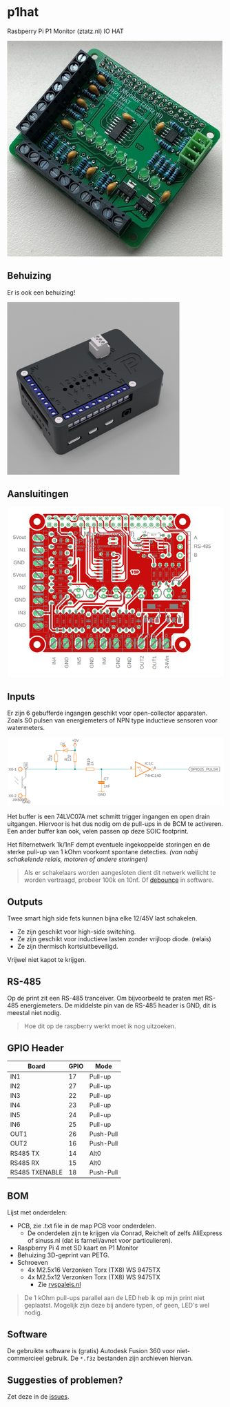 # p1hat
Rasbperry Pi P1 Monitor (ztatz.nl) IO HAT

![pcb](./doc/img/thumbnail_pcb.jpg)

## Behuizing
Er is ook een behuizing!

![render](./doc/img/renderv20.png)


## Aansluitingen

![aansluitingen](./doc/img/pcb-text.png)

## Inputs

Er zijn 6 gebufferde ingangen geschikt voor open-collector apparaten.
Zoals S0 pulsen van energiemeters of NPN type inductieve sensoren voor watermeters.

![inputs](./doc/img/input.png)

Het buffer is een 74LVC07A met schmitt trigger ingangen en open drain uitgangen. 
Hiervoor is het dus nodig om de pull-ups in de BCM te activeren. 
Een ander buffer kan ook, velen passen op deze SOIC footprint.

Het filternetwerk 1k/1nF dempt eventuele ingekoppelde storingen en de sterke pull-up van 1 kOhm voorkomt spontane detecties. *(van nabij schakelende relais, motoren of andere storingen)*  

> Als er schakelaars worden aangesloten dient dit netwerk wellicht te worden vertraagd, probeer 100k en 10nf. Of [debounce](https://en.wikipedia.org/wiki/Switch#Contact_bounce) in software.

## Outputs

Twee smart high side fets kunnen bijna elke 12/45V last schakelen.
 - Ze zijn geschikt voor high-side switching. 
 - Ze zijn geschikt voor inductieve lasten zonder vrijloop diode. (relais)
 - Ze zijn thermisch kortsluitbeveiligd.
 
Vrijwel niet kapot te krijgen.

## RS-485

Op de print zit een RS-485 tranceiver. Om bijvoorbeeld te praten met RS-485 energiemeters.
De middelste pin van de RS-485 header is GND, dit is meestal niet nodig.

> Hoe dit op de raspberry werkt moet ik nog uitzoeken.  

## GPIO Header

| Board          | GPIO | Mode       |
|----------------|------|------------|
| IN1            | 17   | Pull-up    |
| IN2            | 27   | Pull-up    |
| IN3            | 22   | Pull-up    |
| IN4            | 23   | Pull-up    |
| IN5            | 24   | Pull-up    |
| IN6            | 25   | Pull-up    |
| OUT1           | 26   | Push-Pull  |
| OUT2           | 16   | Push-Pull  |
| RS485 TX       | 14   | Alt0       |
| RS485 RX       | 15   | Alt0       |
| RS485 TXENABLE | 18   | Push-Pull  |

## BOM

Lijst met onderdelen:

- PCB, zie .txt file in de map PCB voor onderdelen.
    - De onderdelen zijn te krijgen via Conrad, Reichelt of zelfs AliExpress of sinuss.nl (dat is farnell/avnet voor particulieren).
- Raspberry Pi 4 met SD kaart en P1 Monitor
- Behuizing 3D-geprint van PETG.
- Schroeven
    - 4x M2.5x16 Verzonken Torx (TX8) WS 9475TX
    - 4x M2.5x12 Verzonken Torx (TX8) WS 9475TX
        - Zie [rvspaleis.nl](https://www.rvspaleis.nl/bouten/torx/ws-9475/ws-9475-[-]-a2-[-]-m2,5)

> De 1 kOhm pull-ups parallel aan de LED heb ik op mijn print niet geplaatst. Mogelijk zijn deze bij andere typen, of geen, LED's wel nodig.

## Software

De gebruikte software is (gratis) Autodesk Fusion 360 voor niet-commercieel gebruik. 
De `*.f3z` bestanden zijn archieven hiervan.

## Suggesties of problemen?
Zet deze in de [issues](https://github.com/Jeroen6/p1hat/issues).